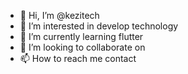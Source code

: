 - 👋 Hi, I’m @kezitech
- 👀 I’m interested in develop technology 
- 🌱 I’m currently learning flutter
- 💞️ I’m looking to collaborate on 
- 📫 How to reach me contact

<!---
kezitech/kezitech is a ✨ special ✨ repository because its `README.md` (this file) appears on your GitHub profile.
You can click the Preview link to take a look at your changes.
--->
